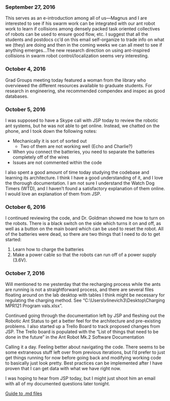### September 27, 2016 
This serves as an e-introduction among all of us—Magnus and I are interested to see if his swarm work can be integrated with our ant robot work to learn if collisions among densely packed task oriented collectives of robots can be used to ensure good flow, etc. I suggest that all the students and postdocs cc’d on this email self-organize to trade info on what we (they) are doing and then in the coming weeks we can all meet to see if anything emerges...The new research direction on using ant-inspired collisions in swarm robot control/localization seems very interesting.

### October 4, 2016  
Grad Groups meeting today featured a woman from the library who overviewed the different resources available to graduate students. For research in engineering, she recommended compendex and inspec as good databases.

### October 5, 2016
I was supposed to have a Skype call with JSP today to review the robotic ant systems, but he was not able to get online. Instead, we chatted on the phone, and I took down the following notes:

* Mechanically it is sort of sorted out
  *	Two of them are not working well (Echo and Charlie?)
* When you connect the batteries, you need to separate the batteries completely off of the wires
* Issues are not commented within the code

I also spent a good amount of time today studying the codebase and learning its architecture. I think I have a good understanding of it, and I love the thorough documentation. I am not sure I understand the Watch Dog Timers (WTD), and I haven’t found a satisfactory explanation of them online. I would love an explanation of them from JSP.

### October 6, 2016  
I continued reviewing the code, and Dr. Goldman showed me how to turn on the robots. There is a black switch on the side which turns it on and off, as well as a button on the main board which can be used to reset the robot.
All of the batteries were dead, so there are two things that I need to do to get started:

1. Learn how to charge the batteries
2. Make a power cable so that the robots can run off of a power supply (3.6V).


### October 7, 2016

Will mentioned to me yesterday that the recharging process while the ants are running is not a straightforward process, and there are several files floating around on the lab desktop with tables I think might be necessary for regulating the charging method. See “C:\Users\vlinevich3\Desktop\Charging MPR121 Program vals.xlsx”.

Continued going through the documentation left by JSP and fleshing out the Robotic Ant Status to get a better feel for the architecture and pre-existing problems. I also started up a Trello Board to track proposed changes from JSP. The Trello board is populated with the “List of things that need to be done in the future” in the Ant Robot Mk.2 Software Documentation

Calling it a day. Feeling better about navigating the code. There seems to be some extraneous stuff left over from previous iterations, but I’d prefer to just get things running for now before going back and modifying working code to basically just look pretty. Best practices can be implemented after I have proven that I can get data with what we have right now.

I was hoping to hear from JSP today, but I might just shoot him an email with all of my documented questions later tonight.

[Guide to .md files](https://guides.github.com/features/mastering-markdown/)  
